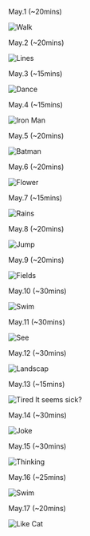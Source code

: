 May.1 (~20mins)

![Walk](1.jpg)

May.2 (~20mins)

![Lines](2.jpg)

May.3 (~15mins)

![Dance](3.jpg)

May.4 (~15mins)

![Iron Man](4.jpg)

May.5 (~20mins)

![Batman](5.jpg)

May.6 (~20mins)

![Flower](6.jpg)

May.7 (~15mins)

![Rains](7.jpg)

May.8 (~20mins)

![Jump](8.jpg)

May.9 (~20mins)

![Fields](9.jpg)

May.10 (~30mins)

![Swim](10.jpg)

May.11 (~30mins)

![See](11.jpg)

May.12 (~30mins)

![Landscap](12.jpg)

May.13 (~15mins)

![Tired](13.jpg) It seems sick?

May.14 (~30mins)

![Joke](14.jpg)

May.15 (~30mins)

![Thinking](15.jpg)

May.16 (~25mins)

![Swim](16.jpg)

May.17 (~20mins)

![Like Cat](17.jpg)

